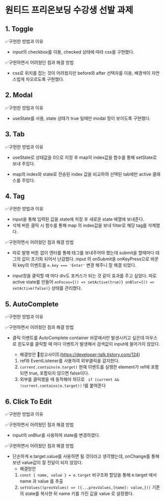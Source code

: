 # 원티드 프리온보딩 수강생 선발 과제

## 1. Toggle

✅구현한 방법과 이유

- input의 checkbox를 이용, checked 상태에 따라 css를 구현했다.

✅구현하면서 어려웠던 점과 해결 방법

- css로 위치를 잡는 것이 어려웠지만 before와 after 선택자를 이용, 배경색이 자연스럽게 차오르도록 구현했다.

## 2. Modal

✅구현한 방법과 이유

- useState를 사용, state 상태가 true 일때만 modal 창이 보이도록 구현했다.

## 3. Tab

✅구현한 방법과 이유

- useState로 상태값을 0으로 지정 후 map의 index값을 함수를 통해 setState로 보내 주었다.

- map의 index와 state로 전송된 index 값을 비교하여 선택된 tab에만 active 클래스를 주었다.

## 4. Tag

✅구현한 방법과 이유

- input을 통해 입력된 값을 state에 저장 후 새로운 state 배열에 보내준다.
- 삭제 버튼 클릭 시 함수를 통해 map 의 index값을 보내 filter로 해당 tag를 삭제했다.

✅구현하면서 어려웠던 점과 해결 방법

- 따로 발행 버튼 없이 엔터를 통해 태그를 보내주어야 했는데 submit을 할때마다 태그의 값이 초기화 되어서 난감했다. input 의 onSubmit을 onKeyPress으로 바꾼 뒤 key의 이벤트를 `e.key === 'Enter'` 변경 해주니 잘 해결 되었다.

- input창을 클릭할 때 마다 div도 포커스가 되는 것 같이 효과를 주고 싶었다. 따로 active state를 만들어 `onFocus={() => setActive(true)} onBlur={() => setActive(false)}` 상태를 관리했다.

## 5. AutoComplete
✅구현한 방법과 이유

✅구현하면서 어려웠던 점과 해결 방법

- 클릭 이벤트를 AutoComplete container 바깥에서만 발생시키고 싶은데 마우스로 윈도우를 클릭할 때 마다 이벤트가 발생해서 검색값이 input에 들어가지 않았다.

  - 해결방안
    📑참고사이트(https://developer-talk.tistory.com/124)

  1. ref와 EventListener를 사용하여 외부클릭을 감지한다.
  2. `current.contains(e.target)` 현재 이벤트를 실행한 element가 ref에 포함되면 true, 포함되지 않으면 false이다.
  3.  외부를 클릭했을 때 동작해야 하므로 ` if (current && !current.contains(e.target))` !를 붙여준다

## 6. Click To Edit
✅구현한 방법과 이유

✅구현하면서 어려웠던 점과 해결 방법

- input의 onBlur를 사용하여 state를 변경하였다.

✅구현하면서 어려웠던 점과 해결 방법

- 단순하게 e.target.value를 사용하면 될 것이라고 생각했는데, onChange를 통해 보낸 value값이 잘 전달이 되지 않았다.
  - 해결방안
  1. `const { name, value } = e.target` 비구조화 할당을 통해 e.target 에서 name 과 value 를 추출
  2. `setValues((prevValues) => ({...prevValues,[name]: value,}))` 기존의 state를 복사한 뒤 name 키를 가진 값을 value 로 설정했다.
